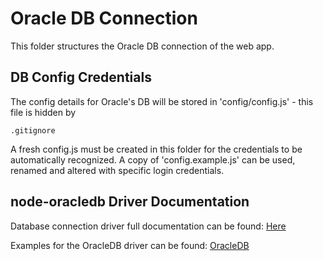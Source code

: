 # Oracle DB Connection

This folder structures the Oracle DB connection of the web app.

## DB Config Credentials

The config details for Oracle's DB will be stored in 'config/config.js' - this file is hidden by 
```
.gitignore
```

A fresh config.js must be created in this folder for the credentials to be automatically recognized. A copy of 'config.example.js' can be used, renamed and altered with specific login credentials.

## node-oracledb Driver Documentation

Database connection driver full documentation can be found: [Here](https://oracle.github.io/node-oracledb/doc/api.html)

Examples for the OracleDB driver can be found: [OracleDB](https://github.com/oracle/node-oracledb/tree/master/examples)
